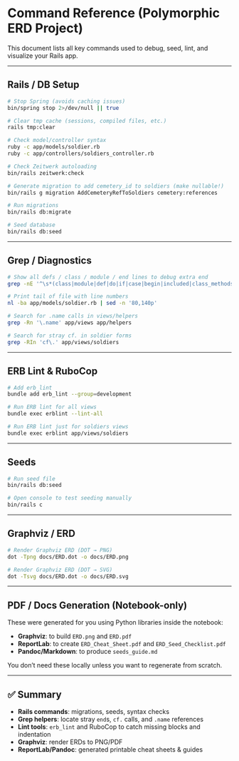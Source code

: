 # Command Reference (Polymorphic ERD Project)

This document lists all key commands used to debug, seed, lint, and visualize your Rails app.

---

## Rails / DB Setup

```bash
# Stop Spring (avoids caching issues)
bin/spring stop 2>/dev/null || true

# Clear tmp cache (sessions, compiled files, etc.)
rails tmp:clear

# Check model/controller syntax
ruby -c app/models/soldier.rb
ruby -c app/controllers/soldiers_controller.rb

# Check Zeitwerk autoloading
bin/rails zeitwerk:check

# Generate migration to add cemetery_id to soldiers (make nullable!)
bin/rails g migration AddCemeteryRefToSoldiers cemetery:references

# Run migrations
bin/rails db:migrate

# Seed database
bin/rails db:seed
```

---

## Grep / Diagnostics

```bash
# Show all defs / class / module / end lines to debug extra end
grep -nE '^\s*(class|module|def|do|if|case|begin|included|class_methods|private|protected|end)\b' app/models/soldier.rb

# Print tail of file with line numbers
nl -ba app/models/soldier.rb | sed -n '80,140p'

# Search for .name calls in views/helpers
grep -Rn '\.name' app/views app/helpers

# Search for stray cf. in soldier forms
grep -RIn 'cf\.' app/views/soldiers
```

---

## ERB Lint & RuboCop

```bash
# Add erb_lint
bundle add erb_lint --group=development

# Run ERB lint for all views
bundle exec erblint --lint-all

# Run ERB lint just for soldiers views
bundle exec erblint app/views/soldiers
```

---

## Seeds

```bash
# Run seed file
bin/rails db:seed

# Open console to test seeding manually
bin/rails c
```

---

## Graphviz / ERD

```bash
# Render Graphviz ERD (DOT → PNG)
dot -Tpng docs/ERD.dot -o docs/ERD.png

# Render Graphviz ERD (DOT → SVG)
dot -Tsvg docs/ERD.dot -o docs/ERD.svg
```

---

## PDF / Docs Generation (Notebook-only)

These were generated for you using Python libraries inside the notebook:

- **Graphviz**: to build `ERD.png` and `ERD.pdf`
- **ReportLab**: to create `ERD_Cheat_Sheet.pdf` and `ERD_Seed_Checklist.pdf`
- **Pandoc/Markdown**: to produce `seeds_guide.md`

You don’t need these locally unless you want to regenerate from scratch.

---

## ✅ Summary

- **Rails commands**: migrations, seeds, syntax checks  
- **Grep helpers**: locate stray `end`s, `cf.` calls, and `.name` references  
- **Lint tools**: `erb_lint` and RuboCop to catch missing blocks and indentation  
- **Graphviz**: render ERDs to PNG/PDF  
- **ReportLab/Pandoc**: generated printable cheat sheets & guides  
